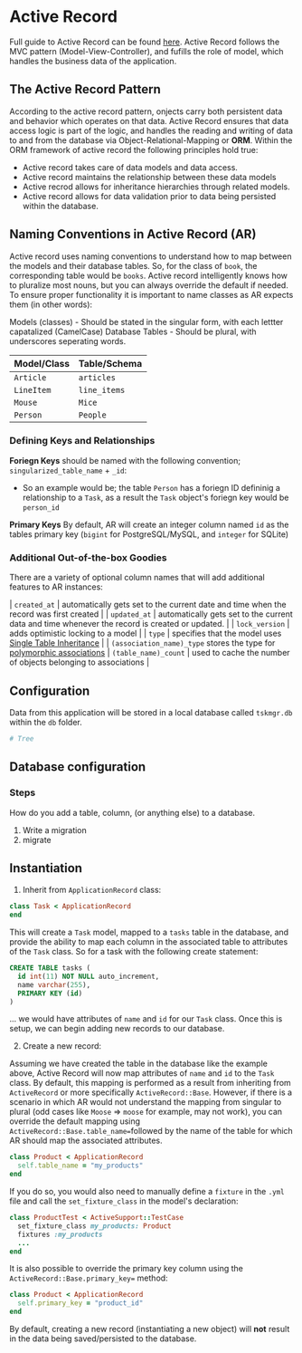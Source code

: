 # Active Record 

Full guide to Active Record can be found [here](https://guides.rubyonrails.org/active_record_basics.html). Active Record follows the MVC pattern (Model-View-Controller), and fufills the role of model, which handles the business data of the application. 

## The Active Record Pattern 
According to the active record pattern, onjects carry both persistent data and behavior which operates on that data. Active Record ensures that data access logic is part of the logic, and handles the reading and writing of data to and from the database via Object-Relational-Mapping or **ORM**. Within the ORM framework of active record the following principles hold true: 

* Active record takes care of data models and data access. 
* Active record maintains the relationship between these data models 
* Active recrod allows for inheritance hierarchies through related models. 
* Active record allows for data validation prior to data being persisted within the database. 

## Naming Conventions in Active Record (AR)
Active record uses naming conventions to understand how to map between the models and their database tables. So, for the class of `book`, the corresponding table would be `books`. Active record intelligently knows how to pluralize most nouns, but you can always override the default if needed. To ensure proper functionality it is important to name classes as AR expects them (in other words): 

Models (classes) - Should be stated in the singular form, with each lettter capatalized (CamelCase)
Database Tables - Should be plural, with underscores seperating words. 

| Model/Class | Table/Schema |
|---|---| 
| `Article` | `articles` | 
| `LineItem` | `line_items` | 
| `Mouse` | `Mice` | 
| `Person` | `People`| 

### Defining Keys and Relationships 

**Foriegn Keys** should be named with the following convention; `singularized_table_name` + `_id`:  
* So an example would be; the table `Person` has a foriegn ID defininig a relationship to a `Task`, as a result the `Task` object's foriegn key would be `person_id`

**Primary Keys** By default, AR will create an integer column named `id` as the tables primary key (`bigint` for PostgreSQL/MySQL, and `integer` for SQLite) 

### Additional Out-of-the-box Goodies 
There are a variety of optional column names that will add additional features to AR instances: 

| `created_at` | automatically gets set to the current date and time when the record was first created | 
| `updated_at` | automatically gets set to the current data and time whenever the record is created or updated. | 
| `lock_version` | adds optimistic locking to a model | 
| `type` | specifies that the model uses [Single Table Inheritance](https://api.rubyonrails.org/v6.0.2.2/classes/ActiveRecord/Base.html#class-ActiveRecord::Base-label-Single+table+inheritance) | 
| `(association_name)_type` stores the type for [polymorphic associations](https://guides.rubyonrails.org/association_basics.html#polymorphic-associations)
| `(table_name)_count` | used to cache the number of objects belonging to associations | 


## Configuration 
Data from this application will be stored in a local database called `tskmgr.db` within the `db` folder. 

```bash 
# Tree 
```

## Database configuration 

### Steps 
How do you add a table, column, (or anything else) to a database. 
1. Write a migration 
2. migrate



## Instantiation 

1. Inherit from `ApplicationRecord` class: 
  
  ```rb
  class Task < ApplicationRecord 
  end 
  ```
  This will create a `Task` model, mapped to a `tasks` table in the database, and provide the ability to map each column in the associated table to attributes of the `Task` class. So for a task with the following create statement:
  ```sql 
  CREATE TABLE tasks (
    id int(11) NOT NULL auto_increment, 
    name varchar(255), 
    PRIMARY KEY (id)
  )
  ``` 
  ... we would have attributes of `name` and `id` for our `Task` class. Once this is setup, we can begin adding new records to our database. 

2. Create a new record: 

  Assuming we have created the table in the database like the example above, Active Record will now map attributes of `name` and `id` to the `Task` class. By default, this mapping is performed as a result from inheriting from `ActiveRecord` or more specifically `ActiveRecord::Base`. However, if there is a scenario in which AR would not understand the mapping from singular to plural (odd cases like `Moose` => `moose` for example, may not work), you can override the default mapping using `ActiveRecord::Base.table_name=`followed by the name of the table for which AR should map the associated attributes. 
  ```rb
  class Product < ApplicationRecord
    self.table_name = "my_products"
  end
  ``` 
  If you do so, you would also need to manually define a `fixture` in the `.yml` file and call the `set_fixture_class` in the model's declaration: 
  ```rb
  class ProductTest < ActiveSupport::TestCase
    set_fixture_class my_products: Product
    fixtures :my_products
    ...
  end
  ```
  It is also possible to override the primary key column using the `ActiveRecord::Base.primary_key=` method:
  ```rb
  class Product < ApplicationRecord
    self.primary_key = "product_id"
  end
  ```
  By default, creating a new record (instantiating a new object) will **not** result in the data being saved/persisted to the database. 
